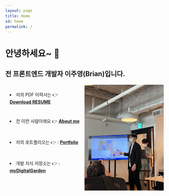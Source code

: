 ```yaml
---
layout: page
title: Home
id: home
permalink: /
---
```


# 안녕하세요~ 👋

## 전 프론트엔드 개발자 이주영(Brian)입니다.

<div id="indexContainer">
<div class="introContainer" >
<li style="padding: 1.5em 1em;">
  저의 PDF 이력서는 👉 <a href="/assets/프론트엔드 지원자 이주영.pdf" style="font-weight: bold" download>Download RESUME</a>
</li>
<li style="padding: 1.5em 1em;"> 
  전 이런 사람이에요 👉 <a class="internal-link" href="/about"><b>About me</b></a>
</li>
<li style="padding: 1.5em 1em;">
  저의 포트폴리오는 👉 :  <a class="internal-link" href="/portfolio"><b>Portfolio</b></a>
</li>
<li style="padding: 1.5em 1em;">
  개발 지식 저장소는  👉 :  <a class="internal-link" href="/knowledge-mocs"><b>myDigitalGarden</b></a>
</li>
</div>
<div class="imgContainer">
<img class="image-container" src="/assets/presentation.png"/>
</div>
</div>

<style>
  body {
    min-height: 710px;
  }

  #indexContainer {
    display:flex;
    flex-direction: row;
    margin-top: 1.5em;
  }

  .introContainer {
    flex: 1;
    display: flex;
    flex-direction: column;
  }

  .imgContainer {
    flex: 1;

  }

  .image-container {
    max-height: 50vh;
  }
</style>
